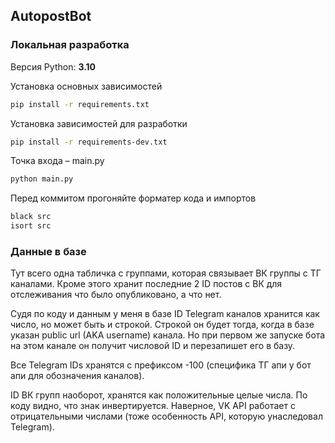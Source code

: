 ## AutopostBot

### Локальная разработка

Версия Python: **3.10**

Установка основных зависимостей
```bash
pip install -r requirements.txt
```

Установка зависимостей для разработки
```bash
pip install -r requirements-dev.txt
```

Точка входа – main.py
```bash
python main.py
```

Перед коммитом прогоняйте форматер кода и импортов
```bash
black src
isort src
```

### Данные в базе

Тут всего одна табличка с группами, которая связывает ВК группы с ТГ каналами. Кроме этого хранит последние 2 ID постов с ВК для отслеживания что было опубликовано, а что нет.

Судя по коду и данным у меня в базе ID Telegram каналов хранится как число, но может быть и строкой. Строкой он будет тогда, когда в базе указан public url (AKA username) канала. Но при первом же запуске бота на этом канале он получит числовой ID и перезапишет его в базу.

Все Telegram IDs хранятся с префиксом -100 (специфика ТГ апи у бот апи для обозначения каналов).

ID ВК групп наоборот, хранятся как положительные целые числа. По коду видно, что знак инвертируется. Наверное, VK API работает с отрицательными числами (тоже особенность API, которую унаследовал Telegram).
